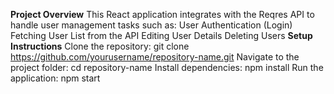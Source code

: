 **Project Overview**
  This React application integrates with the Reqres API to handle user management tasks such as:
    User Authentication (Login)
    Fetching User List from the API
    Editing User Details
    Deleting Users
**Setup Instructions**
    Clone the repository:
     git clone https://github.com/yourusername/repository-name.git
    Navigate to the project folder:
     cd repository-name
    Install dependencies:
     npm install
    Run the application:
     npm start
